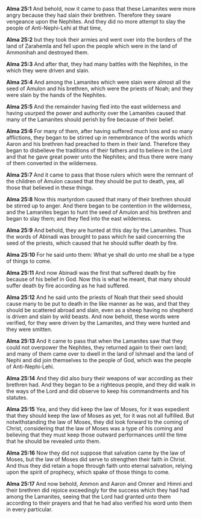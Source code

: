 **Alma 25:1** And behold, now it came to pass that these Lamanites were more angry because they had slain their brethren. Therefore they sware vengeance upon the Nephites. And they did no more attempt to slay the people of Anti-Nephi-Lehi at that time,

**Alma 25:2** but they took their armies and went over into the borders of the land of Zarahemla and fell upon the people which were in the land of Ammonihah and destroyed them.

**Alma 25:3** And after that, they had many battles with the Nephites, in the which they were driven and slain.

**Alma 25:4** And among the Lamanites which were slain were almost all the seed of Amulon and his brethren, which were the priests of Noah; and they were slain by the hands of the Nephites.

**Alma 25:5** And the remainder having fled into the east wilderness and having usurped the power and authority over the Lamanites caused that many of the Lamanites should perish by fire because of their belief.

**Alma 25:6** For many of them, after having suffered much loss and so many afflictions, they began to be stirred up in remembrance of the words which Aaron and his brethren had preached to them in their land. Therefore they began to disbelieve the traditions of their fathers and to believe in the Lord and that he gave great power unto the Nephites; and thus there were many of them converted in the wilderness.

**Alma 25:7** And it came to pass that those rulers which were the remnant of the children of Amulon caused that they should be put to death, yea, all those that believed in these things.

**Alma 25:8** Now this martyrdom caused that many of their brethren should be stirred up to anger. And there began to be contention in the wilderness, and the Lamanites began to hunt the seed of Amulon and his brethren and began to slay them; and they fled into the east wilderness.

**Alma 25:9** And behold, they are hunted at this day by the Lamanites. Thus the words of Abinadi was brought to pass which he said concerning the seed of the priests, which caused that he should suffer death by fire.

**Alma 25:10** For he said unto them: What ye shall do unto me shall be a type of things to come.

**Alma 25:11** And now Abinadi was the first that suffered death by fire because of his belief in God. Now this is what he meant, that many should suffer death by fire according as he had suffered.

**Alma 25:12** And he said unto the priests of Noah that their seed should cause many to be put to death in the like manner as he was, and that they should be scattered abroad and slain, even as a sheep having no shepherd is driven and slain by wild beasts. And now behold, these words were verified, for they were driven by the Lamanites, and they were hunted and they were smitten.

**Alma 25:13** And it came to pass that when the Lamanites saw that they could not overpower the Nephites, they returned again to their own land; and many of them came over to dwell in the land of Ishmael and the land of Nephi and did join themselves to the people of God, which was the people of Anti-Nephi-Lehi.

**Alma 25:14** And they did also bury their weapons of war according as their brethren had. And they began to be a righteous people, and they did walk in the ways of the Lord and did observe to keep his commandments and his statutes.

**Alma 25:15** Yea, and they did keep the law of Moses, for it was expedient that they should keep the law of Moses as yet, for it was not all fulfilled. But notwithstanding the law of Moses, they did look forward to the coming of Christ, considering that the law of Moses was a type of his coming and believing that they must keep those outward performances until the time that he should be revealed unto them.

**Alma 25:16** Now they did not suppose that salvation came by the law of Moses, but the law of Moses did serve to strengthen their faith in Christ. And thus they did retain a hope through faith unto eternal salvation, relying upon the spirit of prophecy, which spake of those things to come.

**Alma 25:17** And now behold, Ammon and Aaron and Omner and Himni and their brethren did rejoice exceedingly for the success which they had had among the Lamanites, seeing that the Lord had granted unto them according to their prayers and that he had also verified his word unto them in every particular.

